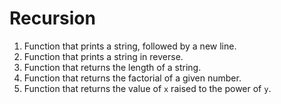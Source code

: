 # Recursion

1. Function that prints a string, followed by a new line.
2. Function that prints a string in reverse.
3. Function that returns the length of a string.
4. Function that returns the factorial of a given number.
5. Function that returns the value of `x` raised to the power of `y`.